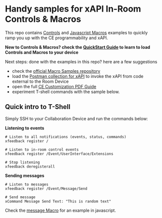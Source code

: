 # Handy samples for xAPI In-Room Controls & Macros

This repo contains [Controls](./controls) and [Javascript Macros](./macros) examples to quickly ramp you up with the CE programmability and xAPI. 

**New to Controls & Macros? check the [QuickStart Guide](./QuickStart.md) to learn to load Controls and Macros to your device**

Next steps: done with the examples in this repo? here are a few suggestions
- check the [official Macro Samples repository](https://github.com/CiscoDevNet/roomdevices-macros-samples)
- load the [Postman collection for xAPI](https://github.com/CiscoDevNet/postman-xapi) to invoke the xAPI from code external to the Room Device
- open the full [CE Customization PDF Guide](https://www.cisco.com/c/dam/en/us/td/docs/telepresence/endpoint/ce92/sx-mx-dx-room-kit-customization-guide-ce92.pdf)
- experiment T-shell commands with the sample below.


## Quick intro to T-Shell

Simply SSH to your Collaboration Device and run the commands below:

**Listening to events**


```shell
# Listen to all notifications (events, status, commands)
xfeedback register /
```

```shell
# Listen to in-room control events
xfeedback register /Event/UserInterface/Extensions
```

```shell
# Stop listening
xfeedback deregisterall
```


**Sending messages**

```shell
# Listen to messages
xfeedback register /Event/Message/Send
```

```shell
# Send message
xCommand Message Send Text: "This is random text"
```

Check the [message Macro](macros/8-message.js) for an example in javascript.